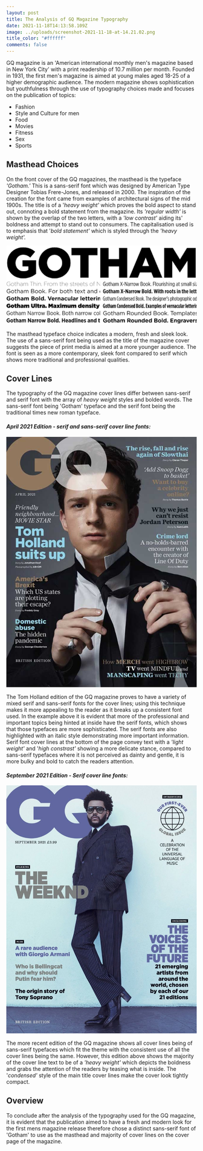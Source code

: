 ```yaml
---
layout: post
title: The Analysis of GQ Magazine Typography
date: 2021-11-18T14:13:58.109Z
image: ../uploads/screenshot-2021-11-18-at-14.21.02.png
title_color: "#ffffff"
comments: false
---
```

GQ magazine is an 'American international monthly men's magazine based in New York City' with a print readership of 10.7 million per month. Founded in 1931, the first men's magazine is aimed at young males aged 18-25 of a higher demographic audience. The modern magazine shows sophistication but youthfulness through the use of typography choices made and focuses on the publication of topics:

* Fashion
* Style and Culture for men
* Food
* Movies
* Fitness
* Sex
* Sports

## Masthead Choices

On the front cover of the GQ magazines, the masthead is the typeface *'Gotham.'* This is a sans-serif font which was designed by American Type Designer Tobias Frere-Jones, and released in 2000. The inspiration of the creation for the font came from examples of architectural signs of the mid 1900s. The title is of a '*heavy weight'* which proves the bold aspect to stand out, connoting a bold statement from the magazine. Its *'regular width'*  is shown by the overlap of the two letters, with a *'low contrast'* aiding its' boldness and attempt to stand out to consumers. The capitalisation used is to emphasis that '*bold statement'* which is styled through the *'heavy weight'.* 

![The typeface of the GQ masthead 'Gotham.'](../uploads/gotham.png)

The masthead typeface choice indicates a modern, fresh and sleek look. The use of a sans-serif font being used as the title of the magazine cover suggests the piece of print media is aimed at a more younger audience. The font is seen as a more contemporary, sleek font compared to serif which shows more traditional and professional qualities. 

## Cover Lines

The typography of the GQ magazine cover lines differ between sans-serif and serif font with the array of *heavy weight* styles and bolded words. The sans-serif font being 'Gotham' typeface and the serif font being the traditional times new roman typeface. 

#### *April 2021 Edition - serif and sans-serif cover line fonts:*

![The GQ April 2021 Edition shows more serif typefaces as the cover lines.](../uploads/gq-tom-holland.jpeg)

The Tom Holland edition of the GQ magazine proves to have a variety of mixed serif and sans-serif fonts for the cover lines; using this technique makes it more appealing to the reader as it breaks up a consistent font used. In the example above it is evident that more of the professional and important topics being hinted at inside have the serif fonts, which shows that those typefaces are more sophisticated. The serif fonts are also highlighted with an italic style demonstrating more important information. Serif font cover lines at the bottom of the page convey text with a *'light weight'* and '*high constrast'* showing a more delicate stance, compared to sans-serif typefaces where it is not perceived as dainty and gentle, it is more bulky and bold to catch the readers attention. 

#### *September 2021 Edition - Serif cover line fonts:*

![The GQ September 2021 Edition shows more sans-serif typefaces as cover lines. ](../uploads/weeknd-gq.jpeg)

The more recent edition of the GQ magazine shows all cover lines being of sans-serif typefaces which fit the theme with the consistent use of all the cover lines being the same. However, this edition above shows the majority of the cover line text to be of a *'heavy weight'* which depicts the boldness and grabs the attention of the readers by teasing what is inside. The '*condensed'* style of the main title cover lines make the cover look tightly compact. 

## Overview

To conclude after the analysis of the typography used for the GQ magazine, it is evident that the publication aimed to have a fresh and modern look for the first mens magazine release therefore chose a distinct sans-serif font of 'Gotham' to use as the masthead and majority of cover lines on the cover page of the magazine.